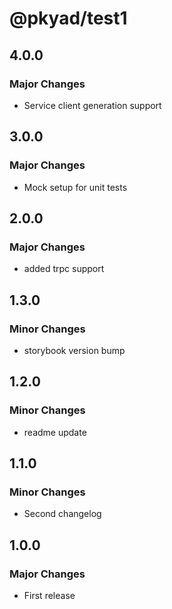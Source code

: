 # @pkyad/test1

## 4.0.0

### Major Changes

- Service client generation support

## 3.0.0

### Major Changes

- Mock setup for unit tests

## 2.0.0

### Major Changes

- added trpc support

## 1.3.0

### Minor Changes

- storybook version bump

## 1.2.0

### Minor Changes

- readme update

## 1.1.0

### Minor Changes

- Second changelog

## 1.0.0

### Major Changes

- First release

